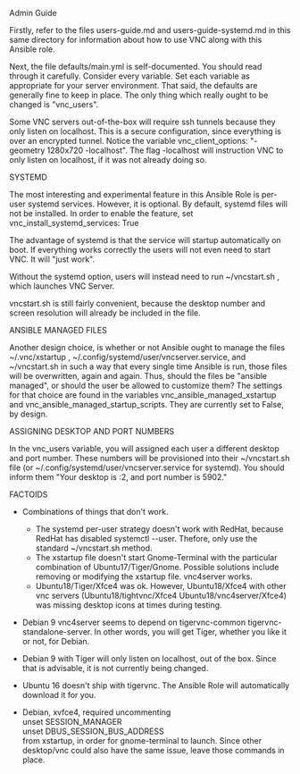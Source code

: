 
Admin Guide

Firstly, refer to the files users-guide.md and users-guide-systemd.md in this same directory for information about how to use VNC along with this Ansible role. 

Next, the file defaults/main.yml is self-documented. You should read through it carefully. Consider every variable. Set each variable as appropriate for your server environment. That said, the defaults are generally fine to keep in place. The only thing which really ought to be changed is "vnc_users". 

Some VNC servers out-of-the-box will require ssh tunnels because they only listen on localhost. This is a secure configuration, since everything is over an encrypted tunnel. Notice the variable vnc_client_options: "-geometry 1280x720 -localhost". The flag -localhost will instruction VNC to only listen on localhost, if it was not already doing so.

SYSTEMD

The most interesting and experimental feature in this Ansible Role is per-user systemd services. However, it is optional. By default, systemd files will not be installed. In order to enable the feature, set vnc_install_systemd_services: True
	
The advantage of systemd is that the service will startup automatically on boot. If everything works correctly the users will not even need to start VNC. It will "just work". 

Without the systemd option, users will instead need to run ~/vncstart.sh , which launches VNC Server.  

vncstart.sh is still fairly convenient, because the desktop number and screen resolution will already be included in the file.

ANSIBLE MANAGED FILES

Another design choice, is whether or not Ansible ought to manage the files ~/.vnc/xstartup , ~/.config/systemd/user/vncserver.service, and ~/vncstart.sh in such a way that every single time Ansible is run, those files will be overwritten, again and again. Thus, should the files be "ansible managed", or should the user be allowed to customize them? The settings for that choice are found in the variables vnc_ansible_managed_xstartup and vnc_ansible_managed_startup_scripts. They are currently set to False, by design.

ASSIGNING DESKTOP AND PORT NUMBERS

In the vnc_users variable, you will assigned each user a different desktop and port number. These numbers will be provisioned into their ~/vncstart.sh file (or ~/.config/systemd/user/vncserver.service for systemd). You should inform them "Your desktop is :2, and port number is 5902."  

FACTOIDS

- Combinations of things that don't work.
  - The systemd per-user strategy doesn't work with RedHat, because RedHat has disabled systemctl --user. Thefore, only use the standard ~/vncstart.sh method.
  - The xstartup file doesn't start Gnome-Terminal with the particular combination of Ubuntu17/Tiger/Gnome. Possible solutions include removing or modifying the xstartup file. vnc4server works.
  - Ubuntu18/Tiger/Xfce4 was ok. However, Ubuntu18/Xfce4 with other vnc servers (Ubuntu18/tightvnc/Xfce4 Ubuntu18/vnc4server/Xfce4) was missing desktop icons at times during testing.  
  
- Debian 9 vnc4server seems to depend on tigervnc-common tigervnc-standalone-server. In other words, you will get Tiger, whether you like it or not, for Debian.

- Debian 9 with Tiger will only listen on localhost, out of the box. Since that is advisable, it is not currently being changed.

- Ubuntu 16 doesn't ship with tigervnc. The Ansible Role will automatically download it for you. 

- Debian, xvfce4, required uncommenting  
unset SESSION_MANAGER  
unset DBUS_SESSION_BUS_ADDRESS  
from xstartup, in order for gnome-terminal to launch. Since other desktop/vnc could also have the same issue, leave those commands in place.
